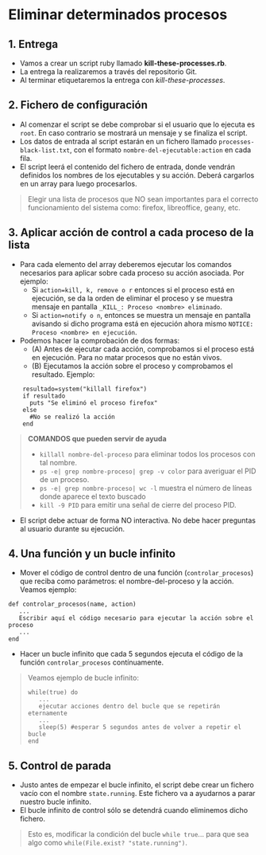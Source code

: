 
# Eliminar determinados procesos

## 1. Entrega
* Vamos a crear un script ruby llamado **kill-these-processes.rb**.
* La entrega la realizaremos a través del repositorio Git.
* Al terminar etiquetaremos la entrega con *kill-these-processes*.

## 2. Fichero de configuración

* Al comenzar el script se debe comprobar si el usuario que lo ejecuta es
`root`. En caso contrario se mostrará un mensaje y se finaliza el script.
* Los datos de entrada al script estarán en un fichero llamado `processes-black-list.txt`,
con el formato `nombre-del-ejecutable:action` en cada fila.
* El script leerá el contenido del fichero de entrada, donde
vendrán definidos los nombres de los ejecutables y su acción.
Deberá cargarlos en un array para luego procesarlos.

> Elegir una lista de procesos que NO sean importantes para el correcto funcionamiento
del sistema como: firefox, libreoffice, geany, etc.

## 3. Aplicar acción de control a cada proceso de la lista

* Para cada elemento del array deberemos ejecutar los comandos necesarios
para aplicar sobre cada proceso su acción asociada. Por ejemplo:
    * Si `action=kill, k, remove o r` entonces si el proceso está en ejecución,
    se da la orden de eliminar el proceso y se muestra mensaje en pantalla
    `_KILL_: Proceso <nombre> eliminado`.
    * Si `action=notify o n`, entonces se muestra un mensaje en pantalla
    avisando si dicho programa está en ejecución ahora mismo
    `NOTICE: Proceso <nombre> en ejecución`.
* Podemos hacer la comprobación de dos formas:
    * (A) Antes de ejecutar cada acción, comprobamos si el proceso está en ejecución.
    Para no matar procesos que no están vivos.
    * (B) Ejecutamos la acción sobre el proceso y comprobamos el resultado.
    Ejemplo:
```
    resultado=system("killall firefox")
    if resultado
      puts "Se eliminó el proceso firefox"
    else
      #No se realizó la acción
    end
```

> **COMANDOS que pueden servir de ayuda**
> * `killall nombre-del-proceso` para eliminar todos los procesos con tal nombre.
> * `ps -e| grep nombre-proceso| grep -v color` para averiguar el PID de un proceso.
> * `ps -e| grep nombre-proceso| wc -l` muestra el número de líneas donde
aparece el texto buscado
> * `kill -9 PID` para emitir una señal de cierre del proceso PID.

* El script debe actuar de forma NO interactiva. No debe hacer preguntas
al usuario durante su ejecución.

## 4. Una función y un bucle infinito

* Mover el código de control dentro de una función (`controlar_procesos`)
que reciba como parámetros: el nombre-del-proceso y la acción. Veamos ejemplo:

```
def controlar_procesos(name, action)
   ...
   Escribir aquí el código necesario para ejecutar la acción sobre el proceso
   ...
end
```

* Hacer un bucle infinito que cada 5 segundos ejecuta el código de la función
`controlar_procesos` contínuamente.

> Veamos ejemplo de bucle infinito:
> ```
> while(true) do
>    ...
>    ejecutar acciones dentro del bucle que se repetirán eternamente
>    ...
>    sleep(5) #esperar 5 segundos antes de volver a repetir el bucle
> end
> ```

## 5. Control de parada

* Justo antes de empezar el bucle infinito, el script debe crear
un fichero vacío con el nombre `state.running`. Este fichero
va a ayudarnos a parar nuestro bucle infinito.
* El bucle infinito de control sólo se detendrá cuando eliminemos dicho fichero.

> Esto es, modificar la condición del bucle `while true`...
> para que sea algo como `while(File.exist? "state.running")`.
